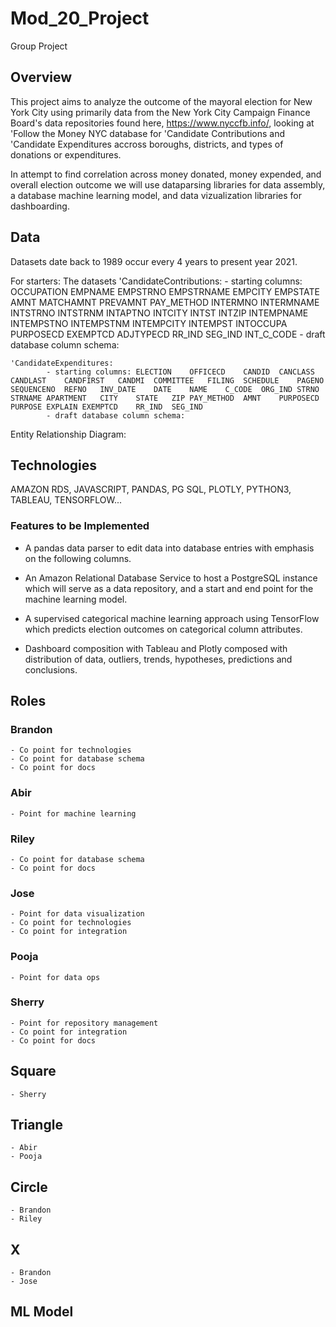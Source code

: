 # Mod_20_Project
Group Project

## Overview

This project aims to analyze the outcome of the mayoral election for New York City using primarily data from the New York City Campaign Finance Board's data repositories found here, https://www.nyccfb.info/, looking at 'Follow the Money NYC database for 'Candidate Contributions and 'Candidate Expenditures accross boroughs, districts, and types of donations or expenditures. 

In attempt to find correlation across money donated, money expended, and overall election outcome we will use dataparsing libraries for data assembly, a database machine learning model, and data vizualization libraries for dashboarding. 

## Data
Datasets date back to 1989 occur every 4 years to present year 2021. 

For starters:
  The datasets
    'CandidateContributions:
            - starting columns: OCCUPATION	EMPNAME	EMPSTRNO	EMPSTRNAME	EMPCITY	EMPSTATE	AMNT	MATCHAMNT	PREVAMNT	PAY_METHOD	INTERMNO	INTERMNAME	INTSTRNO	INTSTRNM	INTAPTNO	INTCITY	INTST	INTZIP	INTEMPNAME	INTEMPSTNO	INTEMPSTNM	INTEMPCITY	INTEMPST	INTOCCUPA	PURPOSECD	EXEMPTCD	ADJTYPECD	RR_IND	SEG_IND	INT_C_CODE
            - draft database column schema: 

    'CandidateExpenditures:
            - starting columns: ELECTION	OFFICECD	CANDID	CANCLASS	CANDLAST	CANDFIRST	CANDMI	COMMITTEE	FILING	SCHEDULE	PAGENO	SEQUENCENO	REFNO	INV_DATE	DATE	NAME	C_CODE	ORG_IND	STRNO	STRNAME	APARTMENT	CITY	STATE	ZIP	PAY_METHOD	AMNT	PURPOSECD	PURPOSE	EXPLAIN	EXEMPTCD	RR_IND	SEG_IND
            - draft database column schema: 

  Entity Relationship Diagram:

## Technologies

AMAZON RDS, JAVASCRIPT, PANDAS, PG SQL, PLOTLY, PYTHON3, TABLEAU, TENSORFLOW...

### Features to be Implemented

 - A pandas data parser to edit data into database entries with 
   emphasis on the following columns. 

 - An Amazon Relational Database Service to host a PostgreSQL instance which will serve as a data repository, and a start and end point for the machine learning model. 

 - A supervised categorical machine learning approach using TensorFlow which predicts election outcomes on categorical column attributes.

 - Dashboard composition with Tableau and Plotly composed with distribution of data, outliers, trends, hypotheses, predictions and conclusions. 


## Roles
 ### Brandon
    - Co point for technologies
    - Co point for database schema
    - Co point for docs

### Abir
    - Point for machine learning

### Riley
    - Co point for database schema
    - Co point for docs

### Jose
    - Point for data visualization
    - Co point for technologies
    - Co point for integration

### Pooja
    - Point for data ops

### Sherry
    - Point for repository management
    - Co point for integration
    - Co point for docs

## Square
    - Sherry
## Triangle
    - Abir
    - Pooja
## Circle
    - Brandon
    - Riley
## X
    - Brandon
    - Jose


## ML Model

